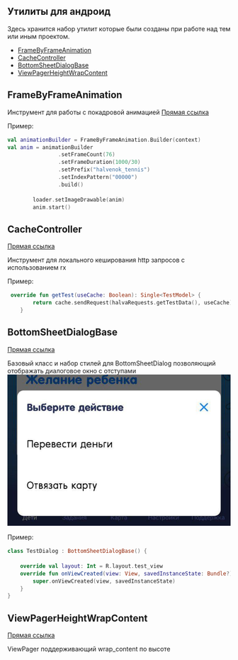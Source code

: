## Утилиты для андроид

Здесь хранится набор утилит которые были созданы при работе над тем или иным проектом.

* [FrameByFrameAnimation](#FrameByFrameAnimation)
* [CacheController](#CacheController)
* [BottomSheetDialogBase](#BottomSheetDialogBase)
* [ViewPagerHeightWrapContent](#ViewPagerHeightWrapContent)

## FrameByFrameAnimation

Инструмент для работы с покадровой анимацией
[Прямая ссылка](https://github.com/BackDuck/AndroidUtils/tree/master/app/src/main/java/helper/utils/framebyframeanimation)

Пример:
```kotlin
val animationBuilder = FrameByFrameAnimation.Builder(context)
val anim = animationBuilder
                .setFrameCount(76)
                .setFrameDuration(1000/30)
                .setPrefix("halvenok_tennis")
                .setIndexPattern("00000")
                .build()

        loader.setImageDrawable(anim)
        anim.start()
```

## CacheController
[Прямая ссылка](https://github.com/BackDuck/AndroidUtils/tree/master/app/src/main/java/helper/utils/rxlocalcacheforrequests)

Инструмент для локального кеширования http запросов с использованием rx

Пример:
```kotlin
 override fun getTest(useCache: Boolean): Single<TestModel> {
        return cache.sendRequest(halvaRequests.getTestData(), useCache)
    }
```

## BottomSheetDialogBase
[Прямая ссылка](https://github.com/BackDuck/AndroidUtils/tree/master/app/src/main/java/helper/utils/bottomsheetdialogwithpaddings)

Базовый класс и набор стилей для BottomSheetDialog позволяющий отображать диалоговое окно с отступами
![Пример](https://raw.githubusercontent.com/BackDuck/AndroidUtils/master/repfiles/photo_2019-12-05_15-45-40.jpg)

Пример:
```kotlin
class TestDialog : BottomSheetDialogBase() {

    override val layout: Int = R.layout.test_view
    override fun onViewCreated(view: View, savedInstanceState: Bundle?) {
        super.onViewCreated(view, savedInstanceState)
    }
}
```

## ViewPagerHeightWrapContent
[Прямая ссылка](https://github.com/BackDuck/AndroidUtils/tree/master/app/src/main/java/helper/utils/viewpagerwithwrapcontentinheight)

ViewPager поддерживающий wrap_content по высоте


